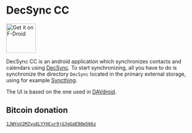 DecSync CC
==========

[<img src="https://f-droid.org/badge/get-it-on.png"
      alt="Get it on F-Droid"
      height="80">](https://f-droid.org/app/org.decsync.cc)

DecSync CC is an android application which synchronizes contacts and calendars using [DecSync](https://github.com/39aldo39/DecSync). To start synchronizing, all you have to do is synchronize the directory `DecSync` located in the primary external storage, using for example [Syncthing](https://syncthing.net).

The UI is based on the one used in [DAVdroid](https://davdroid.com).

Bitcoin donation
----------------
[`1JWYoV2MZyu8LYYHCur9jUJgGqE98m566z`](bitcoin:1JWYoV2MZyu8LYYHCur9jUJgGqE98m566z)
